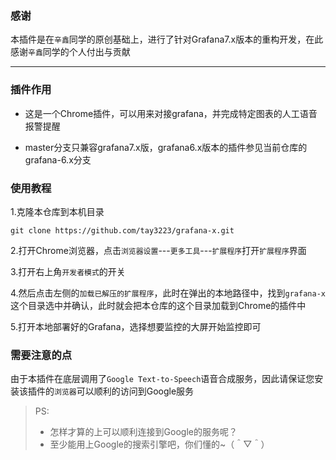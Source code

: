 
### 感谢

本插件是在`辛鑫`同学的原创基础上，进行了针对Grafana7.x版本的重构开发，在此感谢`辛鑫`同学的个人付出与贡献

<hr/>

### 插件作用

- 这是一个Chrome插件，可以用来对接grafana，并完成特定图表的人工语音报警提醒

- master分支只兼容grafana7.x版，grafana6.x版本的插件参见当前仓库的grafana-6.x分支

### 使用教程

1.克隆本仓库到本机目录

```shell
git clone https://github.com/tay3223/grafana-x.git
```

2.打开Chrome浏览器，点击`浏览器设置`---`更多工具`---`扩展程序`打开`扩展程序`界面

3.打开右上角`开发者模式`的开关

4.然后点击左侧的`加载已解压的扩展程序`，此时在弹出的本地路径中，找到`grafana-x`这个目录选中并确认，此时就会把本仓库的这个目录加载到Chrome的插件中

5.打开本地部署好的Grafana，选择想要监控的大屏开始监控即可

### 需要注意的点

由于本插件在底层调用了`Google Text-to-Speech`语音合成服务，因此请保证您安装该插件的`浏览器`可以顺利的访问到Google服务


> PS:     
> - 怎样才算的上可以顺利连接到Google的服务呢？     
> - 至少能用上Google的搜索引擎吧，你们懂的~（＾▽＾）
